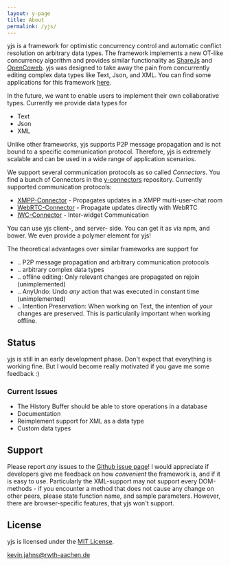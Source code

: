```yaml
---
layout: y-page
title: About
permalink: /yjs/
---
```


yjs is a framework for optimistic concurrency control and automatic conflict resolution on arbitrary data types. The framework implements a new OT-like concurrency algorithm and provides similar functionality as [ShareJs] and [OpenCoweb]. yjs was designed to take away the pain from concurrently editing complex data types like Text, Json, and XML. You can find some applications for this framework [here](https://dadamonad.github.io/yjs/examples/).

In the future, we want to enable users to implement their own collaborative types. Currently we provide data types for
* Text
* Json
* XML

Unlike other frameworks, yjs supports P2P message propagation and is not bound to a specific communication protocol. Therefore, yjs is extremely scalable and can be used in a wide range of application scenarios.

We support several communication protocols as so called *Connectors*. You find a bunch of Connectors in the [y-connectors](https://github.com/rwth-acis/y-connectors) repository. Currently supported communication protocols:
* [XMPP-Connector](http://xmpp.org) - Propagates updates in a XMPP multi-user-chat room
* [WebRTC-Connector](http://peerjs.com/) - Propagate updates directly with WebRTC
* [IWC-Connector](http://dbis.rwth-aachen.de/cms/projects/the-xmpp-experience#interwidget-communication) - Inter-widget Communication

You can use yjs client-, and server- side. You can get it as via npm, and bower. We even provide a polymer element for yjs!

The theoretical advantages over similar frameworks are support for
* .. P2P message propagation and arbitrary communication protocols
* .. arbitrary complex data types
* .. offline editing: Only relevant changes are propagated on rejoin (unimplemented)
* .. AnyUndo: Undo *any* action that was executed in constant time (unimplemented)
* .. Intention Preservation: When working on Text, the intention of your changes are preserved. This is particularily important when working offline.

## Status
yjs is still in an early development phase. Don't expect that everything is working fine. But I would become really motivated if you gave me some feedback :)

### Current Issues
* The History Buffer should be able to store operations in a database
* Documentation
* Reimplement support for XML as a data type
* Custom data types

## Support
Please report _any_ issues to the [Github issue page](https://github.com/DadaMonad/yjs/issues)!
I would appreciate if developers give me feedback on how _convenient_ the framework is, and if it is easy to use. Particularly the XML-support may not support every DOM-methods - if you encounter a method that does not cause any change on other peers, please state function name, and sample parameters. However, there are browser-specific features, that yjs won't support.

## License
yjs is licensed under the [MIT License](./LICENSE.txt).

[ShareJs]: https://github.com/share/ShareJS
[OpenCoweb]: https://github.com/opencoweb/coweb

<kevin.jahns@rwth-aachen.de>

